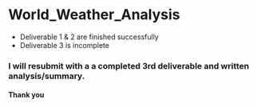 # World_Weather_Analysis

- Deliverable 1 & 2 are finished successfully
- Deliverable 3 is incomplete

### I will resubmit with a a completed 3rd deliverable and written analysis/summary.

#### Thank you
